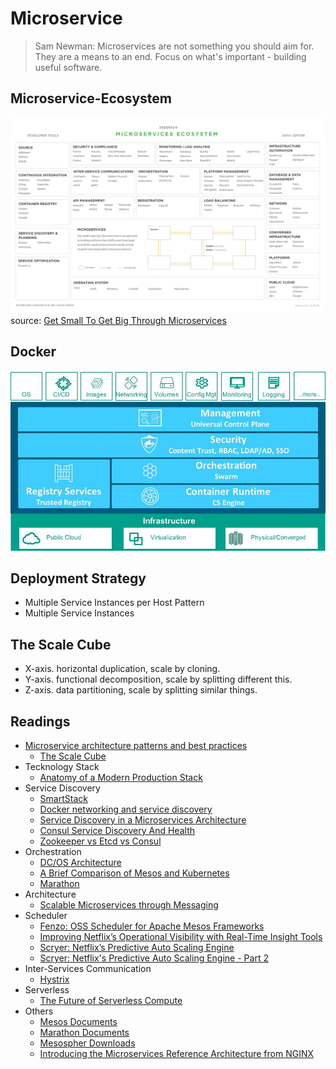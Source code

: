 # Microservice

> Sam Newman: Microservices are not something you should aim for. They are a means to an end. Focus on what's important - building useful software.

## Microservice-Ecosystem

![microservice-ecosystem](../../img/microservice-ecosystem.png)
source: [Get Small To Get Big Through Microservices](https://techcrunch.com/2016/01/23/get-small-to-get-big-through-microservices)


## Docker

![microservice-docker](../../img/microservice-docker.jpg)


## Deployment Strategy

* Multiple Service Instances per Host Pattern
* Multiple Service Instances

## The Scale Cube

* X-axis. horizontal duplication, scale by cloning.
* Y-axis. functional decomposition, scale by splitting different this.
* Z-axis. data partitioning, scale by splitting similar things.


## Readings

* [Microservice architecture patterns and best practices](http://microservices.io/index.html)
  * [The Scale Cube](http://microservices.io/articles/scalecube.html)
* Tecknology Stack
  * [Anatomy of a Modern Production Stack](https://www.eightypercent.net/post/layers-in-the-stack.html)
* Service Discovery
  * [SmartStack](http://nerds.airbnb.com/smartstack-service-discovery-cloud)
  * [Docker networking and service discovery](https://www.oreilly.com/learning/docker-networking-service-discovery)
  * [Service Discovery in a Microservices Architecture](https://www.nginx.com/blog/service-discovery-in-a-microservices-architecture/)
  * [Consul Service Discovery And Health](http://www.mammatustech.com/consul-service-discovery-and-health-for-microservices-architecture-tutorial)
  * [Zookeeper vs Etcd vs Consul](https://technologyconversations.com/2015/09/08/service-discovery-zookeeper-vs-etcd-vs-consul)
* Orchestration
  * [DC/OS Architecture](https://dcos.io/docs/1.7/overview/architecture/)
  * [A Brief Comparison of Mesos and Kubernetes](http://thenewstack.io/a-brief-comparison-of-mesos-and-kubernetes)
  * [Marathon](https://mesosphere.github.io/marathon/)
* Architecture
  * [Scalable Microservices through Messaging](http://developers.redhat.com/blog/2016/05/26/scalable-microservices-through-messaging/)
* Scheduler
  * [Fenzo: OSS Scheduler for Apache Mesos Frameworks](http://techblog.netflix.com/2015/08/fenzo-oss-scheduler-for-apache-mesos.html)
  * [Improving Netflix’s Operational Visibility with Real-Time Insight Tools](http://techblog.netflix.com/2014/01/improving-netflixs-operational.html)
  * [Scryer: Netflix’s Predictive Auto Scaling Engine](http://techblog.netflix.com/2013/11/scryer-netflixs-predictive-auto-scaling.html)
  * [Scryer: Netflix's Predictive Auto Scaling Engine - Part 2](http://techblog.netflix.com/2013/12/scryer-netflixs-predictive-auto-scaling.html)
* Inter-Services Communication
  * [Hystrix](http://my.oschina.net/ybakswu/blog/734374)
* Serverless
  * [The Future of Serverless Compute](https://www.infoq.com/articles/future-serverless)
* Others
  * [Mesos Documents](http://mesos.apache.org/documentation/latest/)
  * [Marathon Documents](https://mesosphere.github.io/marathon/docs/)
  * [Mesospher Downloads](https://mesosphere.com/downloads/)
  * [Introducing the Microservices Reference Architecture from NGINX](https://www.nginx.com/blog/introducing-the-nginx-microservices-reference-architecture/)
